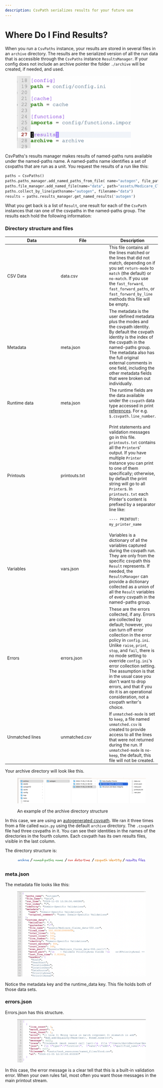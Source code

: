 ```yaml
---
description: CsvPath serializes results for your future use
---
```


# Where Do I Find Results?

When you run a `CsvPaths` instance, your results are stored in several files in an `archive` directory. The results are the serialized version of all the run data that is accessible through the `CsvPaths` instance `ResultsManager`. If your config does not include an archive pointer the folder `./archive` will be created, if needed, and used.

<figure><img src="../../.gitbook/assets/archive-setting.png" alt="" width="375"><figcaption></figcaption></figure>

CsvPaths's results manager makes results of named-paths runs available under the named-paths name. A named-paths name identifies a set of csvpaths that are run as a unit. You request the results of a run like this:&#x20;

```python
paths = CsvPaths()
paths.paths_manager.add_named_paths_from_file( name="autogen", file_path="assets/response.csvpath")
paths.file_manager.add_named_file(name="data", path="assets/Medicare_Claims_data-550.csv")
paths.collect_by_line(pathsname="autogen", filename="data")
results = paths.results_manager.get_named_results('autogen')
```

What you get back is a list of `Result`, one result for each of the `CsvPath` instances that ran one of the csvpaths in the named-paths group. The results each hold the following information:

### Directory structure and files

<table><thead><tr><th width="166">Data</th><th width="147">File</th><th>Description</th></tr></thead><tbody><tr><td>CSV Data</td><td>data.csv</td><td>This file contains all the lines matched or the lines that did not match, depending on if you set <code>return-mode</code> to <code>match</code> (the default) or <code>no-match</code>. If you use the <code>fast_forward</code>, <code>fast_forward_paths</code>, or <code>fast_forward_by_line</code> methods this file will be empty.</td></tr><tr><td>Metadata</td><td>meta.json</td><td>The metadata is the user defined metadata plus the modes and the csvpath identity. By default the csvpath identity is the index of the csvpath in the named-paths group. The metadata also has the full original external comments in one field, including the other metadata fields that were broken out individually.</td></tr><tr><td>Runtime data</td><td>meta.json</td><td>The runtime fields are the data available under the <code>csvpath</code> data type accessed in print <a href="../the_reference_data_types.md">references</a>. For e.g. <code>$.csvpath.line_number</code>. </td></tr><tr><td>Printouts</td><td>printouts.txt</td><td><p>Print statements and validation messages go in this file. <code>printouts.txt</code> contains all the <code>Printer</code>s' output. If you have multiple <code>Printer</code> instance you can print to one of them specifically; otherwise, by default the print string will go to all <code>Printer</code>s. In <code>printouts.txt</code> each Printer's content is prefixed by a separator line like:</p><p> <code>---- PRINTOUT: my_printer_name</code></p></td></tr><tr><td>Variables</td><td>vars.json</td><td>Variables is a dictionary of all the variables captured during the csvpath run. They are only from the specific csvpath this <code>Result</code> represents. If needed, the <code>ResultsManager</code> can provide a dictionary collected as a union of all the <code>Result</code> variables of every csvpath in the named-paths group.</td></tr><tr><td>Errors</td><td>errors.json</td><td>These are the errors collected, if any. Errors are collected by default; however, you can turn off error collection in the error policy in <code>config.ini</code>. Unlike <code>raise</code>, <code>print</code>, <code>stop</code>, and <code>fail</code>, there is no mode setting to override <code>config.ini</code>'s error collection setting. The assumption is that in the usual case you don't want to drop errors, and that if you do it is an operational consideration, not a csvpath writer's choice. </td></tr><tr><td>Unmatched lines</td><td>unmatched.csv</td><td>If <code>unmatched-mode</code> is set to <code>keep</code>, a file named <code>unmatched.csv</code> is created to provide access to all the lines that were not returned during the run. If <code>unmatched-mode</code> is <code>no-keep</code>, the default, this file will not be created.</td></tr></tbody></table>

Your archive directory will look like this.&#x20;

<figure><img src="../../.gitbook/assets/archive-dir.png" alt=""><figcaption><p>An example of the archive directory structure</p></figcaption></figure>

In this case, we are using an [autogenerated csvpath](https://autogen.csvpath.org/f/generate/new). We ran it three times from a file called `main.py` using the default `archive` directory. The `.csvpath` file had three csvpaths in it. You can see their identities in the names of the directories in the fourth column. Each csvpath has its own results files, visible in the last column.&#x20;

The directory structure is:&#x20;

<figure><img src="../../.gitbook/assets/archive-dir (1).png" alt=""><figcaption></figcaption></figure>

### meta.json

The metadata file looks like this:

<figure><img src="../../.gitbook/assets/meta-json.png" alt=""><figcaption></figcaption></figure>

Notice the metadata key and the runtime\_data key. This file holds both of those data sets.

### errors.json

Errors.json has this structure.

<figure><img src="../../.gitbook/assets/error.png" alt=""><figcaption></figcaption></figure>

In this case, the error message is a clear tell that this is a built-in validation error. When your own rules fail, most often you want those messages in the main printout stream.&#x20;
